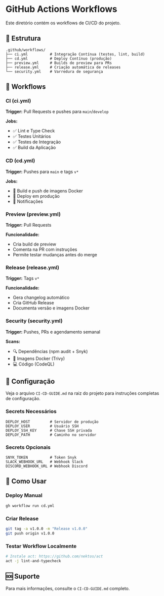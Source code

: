 # GitHub Actions Workflows

Este diretório contém os workflows de CI/CD do projeto.

## 📁 Estrutura

```
.github/workflows/
├── ci.yml          # Integração Contínua (testes, lint, build)
├── cd.yml          # Deploy Contínuo (produção)
├── preview.yml     # Builds de preview para PRs
├── release.yml     # Criação automática de releases
└── security.yml    # Varredura de segurança
```

## 🔄 Workflows

### CI (ci.yml)

**Trigger:** Pull Requests e pushes para `main`/`develop`

**Jobs:**

- ✅ Lint e Type Check
- ✅ Testes Unitários
- ✅ Testes de Integração
- ✅ Build da Aplicação

### CD (cd.yml)

**Trigger:** Pushes para `main` e tags `v*`

**Jobs:**

- 🐳 Build e push de imagens Docker
- 🚀 Deploy em produção
- 📢 Notificações

### Preview (preview.yml)

**Trigger:** Pull Requests

**Funcionalidade:**

- Cria build de preview
- Comenta na PR com instruções
- Permite testar mudanças antes do merge

### Release (release.yml)

**Trigger:** Tags `v*`

**Funcionalidade:**

- Gera changelog automático
- Cria GitHub Release
- Documenta versão e imagens Docker

### Security (security.yml)

**Trigger:** Pushes, PRs e agendamento semanal

**Scans:**

- 🔍 Dependências (npm audit + Snyk)
- 🐳 Imagens Docker (Trivy)
- 💻 Código (CodeQL)

## 🔧 Configuração

Veja o arquivo `CI-CD-GUIDE.md` na raiz do projeto para instruções completas de configuração.

### Secrets Necessários

```
DEPLOY_HOST         # Servidor de produção
DEPLOY_USER         # Usuário SSH
DEPLOY_SSH_KEY      # Chave SSH privada
DEPLOY_PATH         # Caminho no servidor
```

### Secrets Opcionais

```
SNYK_TOKEN          # Token Snyk
SLACK_WEBHOOK_URL   # Webhook Slack
DISCORD_WEBHOOK_URL # Webhook Discord
```

## 📝 Como Usar

### Deploy Manual

```bash
gh workflow run cd.yml
```

### Criar Release

```bash
git tag -a v1.0.0 -m "Release v1.0.0"
git push origin v1.0.0
```

### Testar Workflow Localmente

```bash
# Instale act: https://github.com/nektos/act
act -j lint-and-typecheck
```

## 🆘 Suporte

Para mais informações, consulte o `CI-CD-GUIDE.md` completo.
